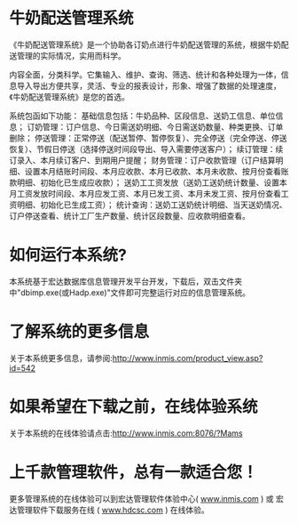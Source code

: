 # 牛奶配送管理系统

《牛奶配送管理系统》是一个协助各订奶点进行牛奶配送管理的系统，根据牛奶配送管理的实际情况，实用而科学。

内容全面，分类科学。它集输入、维护、查询、筛选、统计和各种处理为一体，信息导入导出方便共享，灵活、专业的报表设计，形象、增强了数据的处理速度，《牛奶配送管理系统》是您的首选。 

系统包函如下功能： 基础信息包括：牛奶品种、区段信息、送奶工信息、单位信息； 订奶管理：订户信息、今日需送奶明细、今日需送奶数量、种类更换、订单删除； 停送管理：正常停送（配送暂停、暂停恢复）、完全停送（完全停送、停送恢复）、节假日停送（选择停送时间段导出、导入需要停送客户）； 续订管理：续订录入、本月续订客户、到期用户提醒； 财务管理：订户收款管理（订户结算明细、设置本月结账时间段、本月应收款、本月已收款、本月未收款、按月份查看账款明细、初始化已生成应收款）； 送奶工工资发放（送奶工送奶统计数量、设置本月工资发放时间段、本月应发工资、本月已发工资、本月未发工资、按月份查看工资明细、初始化已生成工资）； 统计查询：送奶工送奶统计明细、当天送奶情况、订户停送查看、统计工厂生产数量、统计区段数量、应收款明细查看。 

# 如何运行本系统?

本系统基于宏达数据库信息管理开发平台开发，下载后，双击文件夹中"dbimp.exe(或Hadp.exe)"文件即可完整运行对应的信息管理系统。

# 了解系统的更多信息

关于本系统更多信息，请参阅:http://www.inmis.com/product_view.asp?id=542

# 如果希望在下载之前，在线体验系统

关于本系统的在线体验请点击:http://www.inmis.com:8076/?Mams

# 上千款管理软件，总有一款适合您！

更多管理系统的在线体验可以到宏达管理软件体验中心( www.inmis.com ) 或 宏达管理软件下载服务在线 ( www.hdcsc.com ) 在线体验。

